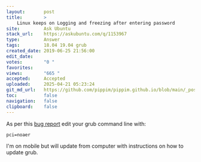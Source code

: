 ```yaml
---
layout:       post
title:        >
    Linux keeps on Logging and freezing after entering password
site:         Ask Ubuntu
stack_url:    https://askubuntu.com/q/1153967
type:         Answer
tags:         18.04 19.04 grub
created_date: 2019-06-25 21:56:00
edit_date:    
votes:        "0 "
favorites:    
views:        "665 "
accepted:     Accepted
uploaded:     2025-04-21 05:23:24
git_md_url:   https://github.com/pippim/pippim.github.io/blob/main/_posts/2019/2019-06-25-Linux-keeps-on-Logging-and-freezing-after-entering-password.md
toc:          false
navigation:   false
clipboard:    false
---
```


As per this [bug report](https://bugs.launchpad.net/ubuntu/+source/linux/+bug/1521173) edit your grub command line with:

``` 
pci=noaer
```

I'm on mobile but will update from computer with instructions on how to update grub.

